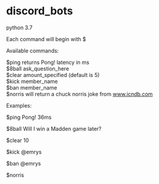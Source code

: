 # discord_bots

python 3.7

Each command will begin with $

Available commands:

$ping returns Pong! latency in ms\
$8ball ask_question_here\
$clear amount_specified (default is 5)\
$kick member_name\
$ban member_name\
$norris will return a chuck norris joke from www.icndb.com

Examples:

$ping     Pong! 36ms

$8ball Will I win a Madden game later?

$clear 10

$kick @emrys

$ban @emrys

$norris
